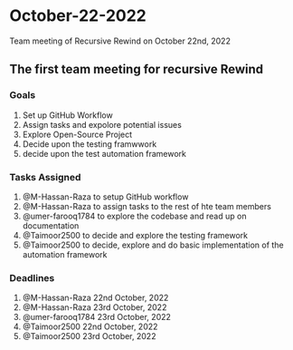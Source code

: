 # October-22-2022
Team meeting of Recursive Rewind on October 22nd, 2022

## **The first team meeting for recursive Rewind**

### Goals
1. Set up GitHub Workflow
2. Assign tasks and expolore potential issues
3. Explore Open-Source Project
4. Decide upon the testing framwwork
5. decide upon the test automation framework
   
### Tasks Assigned
1. @M-Hassan-Raza to setup GitHub workflow
2. @M-Hassan-Raza to assign tasks to the rest of hte team members
3. @umer-farooq1784 to explore the codebase and read up on documentation
4. @Taimoor2500 to decide and explore the testing framework
5. @Taimoor2500 to decide, explore and do basic implementation of the automation framework

### Deadlines
 1. @M-Hassan-Raza 22nd October, 2022
 2. @M-Hassan-Raza 23rd October, 2022
 3. @umer-farooq1784 23rd October, 2022
 4. @Taimoor2500 22nd October, 2022
 5. @Taimoor2500 23rd October, 2022


